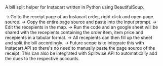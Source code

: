 A bill split helper for Instacart written in Python using BeautifulSoup.

-> Go to the receipt page of an Instacart order, right click and open page source.
-> Copy the entire page source and paste into the input prompt.
-> Edit the recepients in the map.
-> Run the code and an google sheet will be shared with the recepients containing the order item, item price and recepients in a tabular format.
-> All recepients can then fill up the sheet and split the bill accordingly.
-> Future scope is to integrate this with Instacart API so there's no need to manually paste the page source of the receipt. This can also be integrated with Splitwise API to automatically add the dues to the respective accounts.

